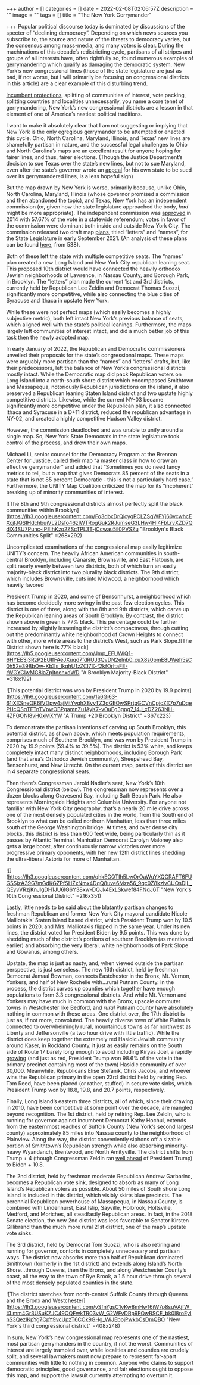 +++
author = []
categories = []
date = 2022-02-08T02:06:57Z
description = ""
image = ""
tags = []
title = "The New York Gerrymander"

+++
Popular political discourse today is dominated by discussions of the specter of “declining democracy”. Depending on which news sources you subscribe to, the source and nature of the threats to democracy varies, but the consensus among mass-media, and many voters is clear. During the machinations of this decade’s redistricting cycle, partisans of all stripes and groups of all interests have, often rightfully so, found numerous examples of gerrymandering which qualify as damaging the democratic system. New York’s new congressional lines (those of the state legislature are just as bad, if not worse, but I will primarily be focusing on congressional districts in this article) are a clear example of this disturbing trend.

[Incumbent protections](https://jewishinsider.com/2022/02/with-a-target-on-her-back-carolyn-maloney-gets-lift-from-new-map/), splitting of communities of interest, vote packing, splitting countries and localities unnecessarily, you name a core tenet of gerrymandering, New York’s new congressional districts are a lesson in that element of one of America’s nastiest political traditions.

I want to make it absolutely clear that I am not suggesting or implying that New York is the only egregious gerrymander to be attempted or enacted this cycle. Ohio, North Carolina, Maryland, Illinois, and Texas’ new lines are shamefully partisan in nature, and the successful legal challenges to Ohio and North Carolina’s maps are an excellent result for anyone hoping for fairer lines, and thus, fairer elections. (Though the Justice Department’s decision to sue Texas over the state’s new lines, but not to sue Maryland, even after the state’s governor wrote an [appeal](https://www.wsj.com/articles/merrick-garland-please-sue-my-state-maryland-larry-hogan-texas-gerrymandering-voting-rights-11639757168?mod=hp_opin_pos_2#cxrecs_s) for his own state to be sued over its gerrymandered lines, is a less hopeful sign)

But the map drawn by New York is worse, primarily because, unlike Ohio, North Carolina, Maryland, Illinois (whose governor promised a commission and then abandoned the topic), and Texas, New York has an independent commission (or, given how the state legislature approached the body, _had_ might be more appropriate). The independent commission was [approved](https://www.elections.ny.gov/NYSBOE/elections/2014/general/2014GeneralElectionProp1.pdf) in 2014 with 57.67% of the vote in a statewide referendum; votes in favor of the commission were dominant both inside and outside New York City. The commission released two draft map [plans](https://www.nyirc.gov/plans), titled “letters” and “names”, for the State Legislature in early September 2021. (An analysis of these plans can be found [here](https://projects.fivethirtyeight.com/redistricting-2022-maps/new-york/), from 538).

Both of these left the state with multiple competitive seats. The “names” plan created a new Long Island and New York City republican leaning seat. This proposed 10th district would have connected the heavily orthodox Jewish neighborhoods of Lawrence, in Nassau County, and Borough Park, in Brooklyn. The “letters” plan made the current 1st and 3rd districts, currently held by Republican Lee Zeldin and Democrat Thomas Suozzi, significantly more competitive, while also connecting the blue cities of Syracuse and Ithaca in upstate New York.

While these were not perfect maps (which easily becomes a highly subjective metric), both left intact New York’s previous balance of seats, which aligned well with the state’s political leanings. Furthermore, the maps largely left communities of interest intact, and did a much better job of this task then the newly adopted map.

In early January of 2022, the Republican and Democratic commissioners unveiled their proposals for the state’s congressional maps. These maps were arguably more partisan than the “names” and “letters” drafts, but, like their predecessors, left the balance of New York’s congressional districts mostly intact. While the Democratic map did pack Republican voters on Long Island into a north-south shore district which encompassed Smithtown and Massapequa, notoriously Republican jurisdictions on the island, it also preserved a Republican leaning Staten Island district and two upstate highly competitive districts. Likewise, while the current NY-03 became significantly more competitive under the Republican plan, it also connected Ithaca and Syracuse in a D+11 district, reduced the republican advantage in NY-02, and created a highly competitive Hudson Valley district.

However, the commission deadlocked and was unable to unify around a single map. So, New York State Democrats in the state legislature took control of the process, and drew their own maps.

Michael Li, senior counsel for the Democracy Program at the Brennan Center for Justice, [called](https://www.nytimes.com/2022/02/02/nyregion/redistricting-gerrymandering-ny.html) their map “a master class in how to draw an effective gerrymander” and added that “Sometimes you do need fancy metrics to tell, but a map that gives Democrats 85 percent of the seats in a state that is not 85 percent Democratic - this is not a particularly hard case.” Furthermore, the UNITY Map Coalition criticized the map for its “incoherent” breaking up of minority communities of interest.

  
![The 8th and 9th congressional districts almost perfectly split the black communities within Brooklyn](https://lh3.googleusercontent.com/Fo3dbxDrQicygPCLZSqWFYj60vcwhcEXcjfJQSIHdchbuiVL2Dsfo46zIWTRogGuk2RJumseG3LHw4HI4FbLrvXZD7QdIX4SU7Punc-iPEIhKzo2ZScTPL3T-jCcwau5il0PVSZu "Brooklyn's Black Communities Split" =268x292)

Uncomplicated examinations of the congressional map easily legitimize UNITY’s concern. The heavily African American communities in south-central Brooklyn, including Canarsie, Brownsville, and East Flatbush, are split nearly evenly between two districts, both of which turn an easily majority-black district into two plurality black districts. The 9th district, which includes Brownsville, cuts into Midwood, a neighborhood which heavily favored

President Trump in 2020, and some of Bensonhurst, a neighborhood which has become decidedly more swingy in the past few election cycles. This district is one of three, along with the 8th and 9th districts, which carve up the Republican leaning areas of South Brooklyn. By contrast, the district shown above in green is 77% black. This percentage could be further increased by slightly lessening the district’s compactness, through cutting out the predominantly white neighborhood of Crown Heights to connect with other, more white areas to the district’s West, such as Park Slope.![The District shown here is 77% black](https://lh5.googleusercontent.com/Jmp_EFUWiQ1-6HYEESj3RzP2EUIfFAeJXuqd7fdRUJ3QvDN2eInb0_cuX8s0pmE8UWeh5sC0h52e39BbOw-KbXs_lkqhU1zZCI7X-f2kfOrltaFE-rWGYClwMG8iaZpItoehxdWD "A Brooklyn Majority-Black District" =316x192)

  
![This potential district was won by President Trump in 2020 by 19.9 points](https://lh6.googleusercontent.com/1a6Gi63-61iXXSneQK6fVDpw4ajMtYvqhX8vyTZ3dGEOwSPrtgGCVnCpjcZX7p7uDqePHcQSqTFTnTVpwOBPgamnZu1AyK7-vOuEg3gpg7_14J_xDZ263NH-4ZFGONl8vH0xMXYW "A Trump +20 Brooklyn District" =367x223)

To demonstrate the partisan intentions of carving up South Brooklyn, this potential district, as shown above, which meets population requirements, comprises much of Southern Brooklyn, and was won by President Trump in 2020 by 19.9 points (59.4% to 39.5%). The district is 53% white, and keeps completely intact many distinct neighborhoods, including Borough Park (and that area’s Orthodox Jewish community), Sheepshead Bay, Bensonhurst, and New Utrecht. On the current map, parts of this district are in 4 separate congressional seats.

Then there’s Congressman Jerold Nadler’s seat, New York’s 10th Congressional district (below). The congressman now represents over a dozen blocks along Gravesend Bay, including Bath Beach Park. He also represents Morningside Heights and Columbia University. For anyone not familiar with New York City geography, that’s a nearly 20 mile drive across one of the most densely populated cities in the world, from the South end of Brooklyn to what can be called northern Manhattan, less than three miles south of the George Washington bridge. At times, and over dense city blocks, this district is less than 600 feet wide, being particularly thin as it passes by Atlantic Terminal. Manhattan Democrat Carolyn Maloney also gets a large boost, after continuously narrow victories over more progressive primary opponents, with her new 12th district lines shedding the ultra-liberal Astoria for more of Manhattan. 

 ![](https://lh3.googleusercontent.com/qhkEGQTIh5LwOrOaWuYXQCRAFT6FUGSSjzA39G7mGdKGZPfSHZxNmx4DqQ8uve6Mza56_9qc0Z8kzlvCUOsDjL_QEyvVRzjKnJlgDH1JU6IG6Y38xw-DQJk4ExLSkwef84FNqJ6T "New York's 10th Congressional District" =216x351)

Lastly, little needs to be said about the blatantly partisan changes to freshman Republican and former New York City mayoral candidate Nicole Malliotakis’ Staten Island based district, which President Trump won by 10.5 points in 2020, and Mrs. Malliotakis flipped in the same year. Under its new lines, the district voted for President Biden by 9.5 points. This was done by shedding much of the district’s portions of southern Brooklyn (as mentioned earlier) and absorbing the very liberal, white neighborhoods of Park Slope and Gowanus, among others.

Upstate, the map is just as nasty, and, when viewed outside the partisan perspective, is just senseless. The new 16th district, held by freshman Democrat Jamaal Bowman, connects Eastchester in the Bronx, Mt. Vernon, Yonkers, and half of New Rochelle with…rural Putnam County. In the process, the district carves up counties which together have enough populations to form 3.3 congressional districts. And while Mt. Vernon and Yonkers may have much in common with the Bronx, upscale commuter towns in Westchester like Bedford, and _rural_ Putnam county have absolutely nothing in common with these areas. One district over, the 17th district is just as, if not more, convoluted. The heavily diverse town of White Plains is connected to overwhelmingly rural, mountainous towns as far northwest as Liberty and Jeffersonville (a two hour drive with little traffic). While the district does keep together the extremely red Hasidic Jewish community around Kaser, in Rockland County, it just as easily remains on the South side of Route 17 barely long enough to avoid including Kiryas Joel, a rapidly [growing](https://www.recordonline.com/story/news/local/2021/08/13/census-kiryas-joel-grew-leads-orange-population/8115187002/) (and just as red, President Trump won 98.6% of the vote in the primary precinct containing most of the town) Hasidic community of over 30,000. Meanwhile, Republicans Elise Stefanik, Chris Jacobs, and whoever wins the Republican primary in the open 23rd district held by retiring Rep. Tom Reed, have been placed (or rather, stuffed) in secure vote sinks, which President Trump won by 18.8, 19.8, and 20.7 points, respectively.

Finally, Long Island’s eastern three districts, all of which, since their drawing in 2010, have been competitive at some point over the decade, are mangled beyond recognition. The 1st district, held by retiring Rep. Lee Zeldin, who is running for governor against incumbent Democrat Kathy Hochul, extends from the easternmost reaches of Suffolk County (New York’s second largest county) approximately 85 miles into Nassau county to the neighborhood of Plainview. Along the way, the district conveniently siphons off a sizable portion of Smithtown’s Republican strength while also absorbing minority-heavy Wyandanch, Brentwood, and North Amityville. The district shifts from Trump + 4 (though Congressman Zeldin ran [well ahead](https://projects.newsday.com/long-island/how-long-island-voted-2020/?election=2020%20General&position=U.S.%20Congress&region=1st%20Congressional%20District) of President Trump) to Biden + 10.8.

The 2nd district, held by freshman moderate Republican Andrew Garbarino, becomes a Republican vote sink, designed to absorb as many of Long Island’s Republican voters as possible. About 50 miles of South shore Long Island is included in this district, which visibly skirts blue precincts. The perennial Republican powerhouse of Massapequa, in Nassau County, is combined with Lindenhurst, East Islip, Sayville, Holbrook, Holtsville, Medford, and Moriches, all steadfastly Republican areas. In fact, in the 2018 Senate election, the new 2nd district was less favorable to Senator Kirsten Gillibrand than the much more rural 21st district, one of the map’s upstate vote sinks.

The 3rd district, held by Democrat Tom Suozzi, who is also retiring and running for governor, contorts in completely unnecessary and partisan ways. The district now absorbs more than half of Republican dominated Smithtown (formerly in the 1st district) and extends along Island’s North Shore…through Queens, then the Bronx, and along Westchester County’s coast, all the way to the town of Rye Brook, a 1.5 hour drive through several of the most densely populated counties in the state.

  
![The district stretches from north-central Suffolk County through Queens and the Bronx and Westchester](https://lh3.googleusercontent.com/ySfnYgsC1vKw8mHw16iW7p8suVAjfW_XLmm4Gr3USuKZJC49OQFwkTR03vW_G2WFvDRp9FOwRSCE_bk0l8roEylnS3QezlKpYg7CpY9vcUpzT6COk9GHg_WiJEbpjPwkbCsDmQBO "New York's third congressional district" =408x248)

In sum, New York’s new congressional map represents one of the nastiest, most partisan gerrymanders in the country, if not the worst. Communities of interest are largely trampled over, while localities and counties are crudely split, and several lawmakers must now prepare to represent far-apart communities with little to nothing in common. Anyone who claims to support democratic principles, good governance, and fair elections ought to oppose this map, and support the lawsuit currently attempting to overturn it.